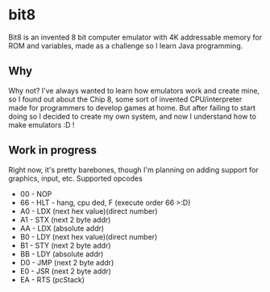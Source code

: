 # bit8
Bit8 is an invented 8 bit computer emulator with 4K addressable memory for ROM and variables, made as a challenge so I learn Java programming.

## Why
Why not? I've always wanted to learn how emulators work and create mine, so I found out about the Chip 8, some sort of invented CPU/interpreter made for programmers to develop games at home. But after failing to start doing so I decided to create my own system, and now I understand how to make emulators :D !


## Work in progress
Right now, it's pretty barebones, though I'm planning on adding support for graphics, input, etc.
Supported opcodes
- 00  -  NOP
- 66  -  HLT - hang, cpu ded, F (execute order 66 >:D)
- A0  -  LDX (next hex value)(direct number)
- A1  -  STX (next 2 byte addr)
- AA  -  LDX (absolute addr)
- B0  -  LDY (next hex value)(direct number)
- B1  -  STY (next 2 byte addr)
- BB  -  LDY (absolute addr)
- D0  -  JMP (next 2 byte addr)
- E0  -  JSR (next 2 byte addr)
- EA  -  RTS (pcStack)

